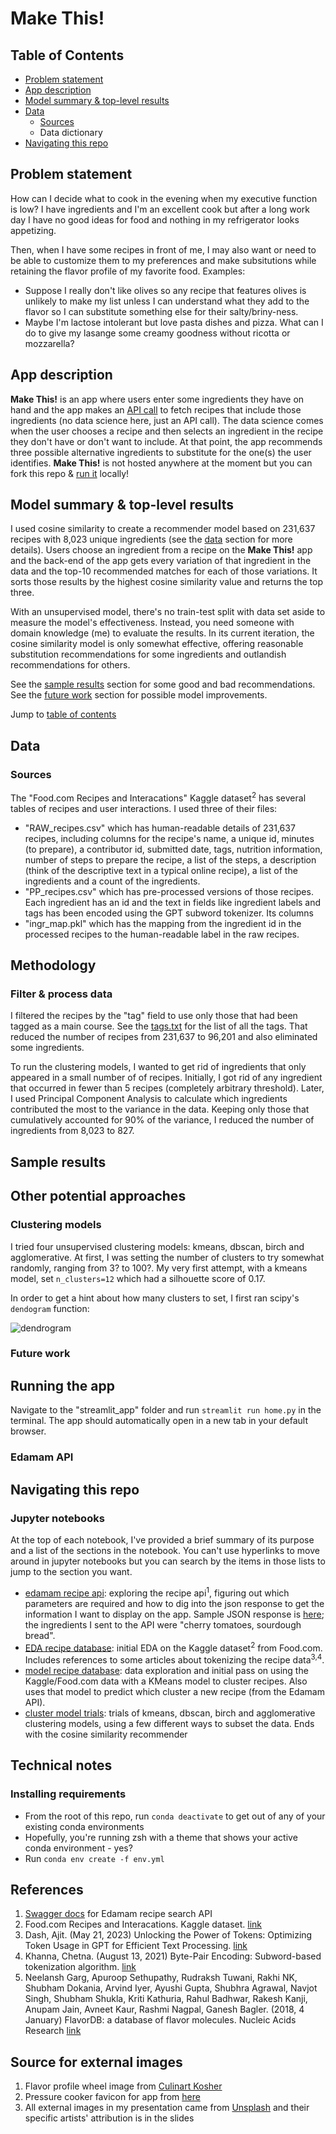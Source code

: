 # Make This!

## Table of Contents
- [Problem statement](#problem-statement)
- [App description](#app-description)
- [Model summary & top-level results](#model-summary--top-level-results)
- [Data](#data)
    - [Sources](#sources)
    - Data dictionary
- [Navigating this repo](#navigating-this-repo)

## Problem statement
How can I decide what to cook in the evening when my executive function is low? I have ingredients and I'm an excellent 
cook but after a long work day I have no good ideas for food and nothing in my refrigerator looks appetizing.

Then, when I have some recipes in front of me, I may also want or need to be able to customize them to my preferences and make 
subsitutions while retaining the flavor profile of my favorite food. Examples:
- Suppose I really don't like olives so any recipe that features olives is unlikely to make my list unless I can understand what they
    add to the flavor so I can substitute something else for their salty/briny-ness.
- Maybe I'm lactose intolerant but love pasta dishes and pizza. What can I do to give my lasange some creamy goodness without ricotta 
    or mozzarella?

## App description
**Make This!** is an app where users enter some ingredients they have on hand and the app makes an [API call](#edamam-api) to fetch 
recipes that include those ingredients (no data science here, just an API call). The data science comes when the user chooses a 
recipe and then selects an ingredient in the recipe they don't have or don't want to include. At that point, the app recommends three
possible alternative ingredients to substitute for the one(s) the user identifies. **Make This!** is not hosted anywhere at the moment 
but you can fork this repo & [run it](#running-the-app) locally!


## Model summary & top-level results
I used cosine similarity to create a recommender model based on 231,637 recipes with 8,023 unique ingredients (see the [data](#data) 
section for more details). Users choose an ingredient from a recipe on the **Make This!** app and the back-end of the app gets every 
variation of that ingredient in the data and the top-10 recommended matches for each of those variations. It sorts those results by 
the highest cosine similarity value and returns the top three.

With an unsupervised model, there's no train-test split with data set aside to measure the model's effectiveness. Instead, you need
someone with domain knowledge (me) to evaluate the results. In its current iteration, the cosine similarity model is only somewhat
effective, offering reasonable substitution recommendations for some ingredients and outlandish recommendations for others.

See the [sample results](#sample-results) section for some good and bad recommendations.
See the [future work](#future-work) section for possible model improvements.

Jump to [table of contents](#table-of-contents)


## Data
### Sources
The "Food.com Recipes and Interacations" Kaggle dataset<sup>2</sup> has several tables of recipes and user interactions. I used three of their files:
- "RAW_recipes.csv" which has human-readable details of 231,637 recipes, including columns for the recipe's name, a unique id, minutes (to prepare), a contributor id, submitted date, tags, nutrition information, number of steps to prepare the recipe, a list of the steps, a description (think of the descriptive text in a typical online recipe), a list of the ingredients and a count of the ingredients.
- "PP_recipes.csv" which has pre-processed versions of those recipes. Each ingredient has an id and the text in fields like ingredient labels and tags 
has been encoded using the GPT subword tokenizer. Its columns 
- "ingr_map.pkl" which has the mapping from the ingredient id in the processed recipes to the human-readable label in the raw recipes.


## Methodology
### Filter & process data
I filtered the recipes by the "tag" field to use only those that had been tagged as a main course. See the [tags.txt](/data/generated_data/tags.txt) for
the list of all the tags. That reduced the number of recipes from 231,637 to 96,201 and also eliminated some ingredients.

To run the clustering models, I wanted to get rid of ingredients that only appeared in a small number of of recipes. Initially, I got rid of any 
ingredient that occurred in fewer than 5 recipes (completely arbitrary threshold). Later, I used Principal Component Analysis to calculate which 
ingredients contributed the most to the variance in the data. Keeping only those that cumulatively accounted for 90% of the variance, I reduced the 
number of ingredients from 8,023 to 827.

## Sample results


## Other potential approaches
### Clustering models
I tried four unsupervised clustering models: kmeans, dbscan, birch and agglomerative. At first, I was setting the number of clusters to try somewhat randomly, ranging from 3? to 100?. My very first attempt, with a kmeans model, set `n_clusters=12` which had a silhouette score of 0.17. 

In order to get a hint about how many clusters to set, I first 
ran scipy's `dendogram` function:

![dendrogram](/images/scipy_dendrogram.png)

### Future work


## Running the app
Navigate to the "streamlit_app" folder and run `streamlit run home.py` in the terminal. The app should automatically open in a new tab in your default browser.

### Edamam API


## Navigating this repo
### Jupyter notebooks
At the top of each notebook, I've provided a brief summary of its purpose and a list of the sections in the notebook. You can't
use hyperlinks to move around in jupyter notebooks but you can search by the items in those lists to jump to the section you want.
- [edamam recipe api](/notebooks/edamam_recipe_api.ipynb): exploring the recipe api<sup>1</sup>, figuring out which parameters are 
required and how to dig into the json response to get the information I want to display on the app. Sample JSON response is 
[here](/sample_response.json); the ingredients I sent to the API were "cherry tomatoes, sourdough bread".
- [EDA recipe database](/notebooks/eda_recipe_database.ipynb): initial EDA on the Kaggle dataset<sup>2</sup> from Food.com. Includes
references to some articles about tokenizing the recipe data<sup>3,4</sup>.
- [model recipe database](/notebooks/model_recipe_database.ipynb): data exploration and initial pass on using the Kaggle/Food.com data 
with a KMeans model to cluster recipes. Also uses that model to predict which cluster a new recipe (from the Edamam API).
- [cluster model trials](/notebooks/cluster_model_trials.ipynb): trials of kmeans, dbscan, birch and agglomerative clustering models, 
using a few different ways to subset the data. Ends with the cosine similarity recommender

## Technical notes
### Installing requirements
- From the root of this repo, run `conda deactivate` to get out of any of your existing conda environments
- Hopefully, you're running zsh with a theme that shows your active conda environment - yes?
- Run `conda env create -f env.yml`


## References
1. [Swagger docs](https://developer.edamam.com/edamam-docs-recipe-api) for Edamam recipe search API
2. Food.com Recipes and Interacations. Kaggle dataset. [link](https://www.kaggle.com/datasets/shuyangli94/food-com-recipes-and-user-interactions/data)
3. Dash, Ajit. (May 21, 2023) Unlocking the Power of Tokens: Optimizing Token Usage in GPT for Efficient Text Processing. [link](https://techcommunity.microsoft.com/t5/healthcare-and-life-sciences/unlocking-the-power-of-tokens-optimizing-token-usage-in-gpt-for/ba-p/3826665)
4. Khanna, Chetna. (August 13, 2021) Byte-Pair Encoding: Subword-based tokenization algorithm. [link](https://towardsdatascience.com/byte-pair-encoding-subword-based-tokenization-algorithm-77828a70bee0)
1. Neelansh Garg, Apuroop Sethupathy, Rudraksh Tuwani, Rakhi NK, Shubham Dokania, Arvind Iyer, Ayushi Gupta, Shubhra Agrawal, Navjot Singh, Shubham Shukla, Kriti Kathuria, Rahul Badhwar, Rakesh Kanji, Anupam Jain, Avneet Kaur, Rashmi Nagpal, Ganesh Bagler. (2018, 4 January) FlavorDB: a database of flavor molecules. Nucleic Acids Research [link](https://academic.oup.com/nar/article/46/D1/D1210/4559748#107188690)

## Source for external images
1. Flavor profile wheel image from [Culinart Kosher](https://cooking.marcgottlieb.com/2014/11/flavor-profile/)
2. Pressure cooker favicon for app from [here](https://www.flaticon.com/packs/cooking-178?word=cooking)
3. All external images in my presentation came from [Unsplash](https://unsplash.com/) and their specific artists' attribution is in the slides
